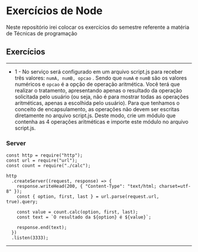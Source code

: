 # Exercícios de Node

Neste repositório irei colocar os exercícios do semestre referente a matéria de Técnicas de programação

## Exercícios

---

- 1 - No serviço será configurado em um arquivo script.js para receber três valores: `numA, numB, opcao` . Sendo que `numA` e `numB` são os valores numéricos e `opcao` é a opção de operação aritmética.
  Você terá que realizar o tratamento, apresentando apenas o resultado da operação solicitada pelo usuário (ou seja, não é para mostrar todas as operações aritméticas, apenas a escolhida pelo usuário).
  Para que tenhamos o conceito de encapsulamento, as operações não devem ser escritas diretamente no arquivo script.js. Deste modo, crie um módulo que contenha as 4 operações aritméticas e importe este módulo no arquivo script.js.

### Server

```
const http = require("http");
const url = require("url");
const count = require("./calc");

http
  .createServer((request, response) => {
    response.writeHead(200, { "Content-Type": "text/html; charset=utf-8" });
    const { option, first, last } = url.parse(request.url, true).query;

    const value = count.calc(option, first, last);
    const text = `O resultado da ${option} é ${value}`;

    response.end(text);
  })
  .listen(3333);

```

---

